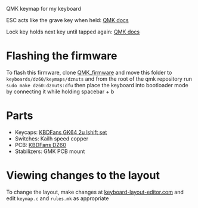 QMK keymap for my keyboard

ESC acts like the grave key when held: [QMK docs]( https://github.com/qmk/qmk_firmware/blob/master/docs/feature_grave_esc.md/)

Lock key holds next key until tapped again: [QMK docs](https://beta.docs.qmk.fm/features/feature_key_lock)

# Flashing the firmware
To flash this firmware, clone [QMK_firmware](https://github.com/qmk/qmk_firmware) and move this folder to `keyboards/dz60/keymaps/dznuts` and from the root of the qmk repository run `sudo make dz60:dznuts:dfu` then place the keyboard into bootloader mode by connecting it while holding spacebar + b

# Parts
* Keycaps: [KBDFans GK64 2u lshift  set](https://www.aliexpress.com/item/kbdfans-new-arrival-pbt-keycaps-diy-mechanical-keyboard-gk64-keycaps-2u-shift-dz60/32840831830.html)
* Switches: Kailh speed copper
* PCB: [KBDFans DZ60](https://kbdfans.com/products/dz60-60-pcb)
* Stabilizers: GMK PCB mount

# Viewing changes to the layout
To change the layout, make changes at [keyboard-layout-editor.com](http://www.keyboard-layout-editor.com/#/gists/14fe6c21a671fab9978bb9f6b1bdf1d0) and edit `keymap.c` and `rules.mk` as appropriate
